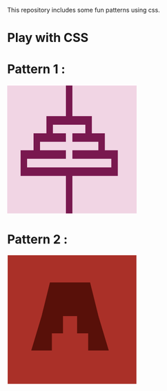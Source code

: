 This repository includes some fun patterns using css.

# Play with CSS
# Pattern 1 :



<img src="pics/Screenshot 2024-03-18 133045-1.png" width="300px" height ="300px" >

<!-- ![alt text](<img src ="Screenshot 2024-03-18 133045-1.png" width="100px" height ="100px">) -->

# Pattern 2 :

<img src="pics/Screenshot 2024-03-18 142753.png" width = "300px" height ="300px">
